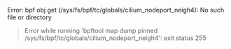 Error: bpf obj get (/sys/fs/bpf/tc/globals/cilium_nodeport_neigh4): No such file or directory
> Error while running 'bpftool map dump pinned /sys/fs/bpf/tc/globals/cilium_nodeport_neigh4':  exit status 255

